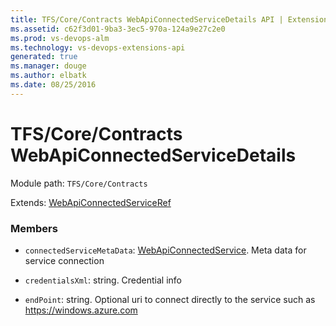 ```yaml
---
title: TFS/Core/Contracts WebApiConnectedServiceDetails API | Extensions for Visual Studio Team Services
ms.assetid: c62f3d01-9ba3-3ec5-970a-124a9e27c2e0
ms.prod: vs-devops-alm
ms.technology: vs-devops-extensions-api
generated: true
ms.manager: douge
ms.author: elbatk
ms.date: 08/25/2016
---
```


# TFS/Core/Contracts WebApiConnectedServiceDetails

Module path: `TFS/Core/Contracts`

Extends: [WebApiConnectedServiceRef](../../../TFS/Core/Contracts/WebApiConnectedServiceRef.md)

### Members

* `connectedServiceMetaData`: [WebApiConnectedService](../../../TFS/Core/Contracts/WebApiConnectedService.md). Meta data for service connection

* `credentialsXml`: string. Credential info

* `endPoint`: string. Optional uri to connect directly to the service such as https://windows.azure.com

